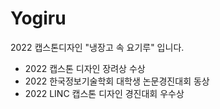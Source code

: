 # Yogiru
2022 캡스톤디자인 "냉장고 속 요기루" 입니다.

- 2022 캡스톤 디자인 장려상 수상
- 2022 한국정보기술학회 대학생 논문경진대회 동상
- 2022 LINC 캡스톤 디자인 경진대회 우수상
